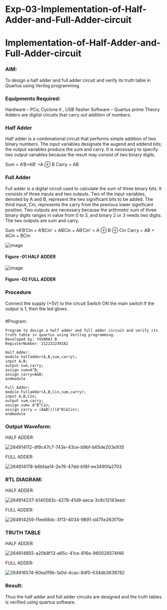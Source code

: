 # Exp-03-Implementation-of-Half-Adder-and-Full-Adder-circuit

# Implementation-of-Half-Adder-and-Full-Adder-circuit
### AIM:
To design a half adder and full adder circuit and verify its truth table in Quartus using Verilog programming.

### Equipments Required:
Hardware – PCs, Cyclone II , USB flasher
Software – Quartus prime
Theory
Adders are digital circuits that carry out addition of numbers.

### Half Adder
Half adder is a combinational circuit that performs simple addition of two binary numbers. The input variables designate the augend and addend bits; the output variables produce the sum and carry. It is necessary to specify two output variables because the result may consist of two binary digits.

Sum = A’B+AB’ =A ⊕ B Carry = AB

### Full Adder
Full adder is a digital circuit used to calculate the sum of three binary bits. It consists of three inputs and two outputs. Two of the input variables, denoted by A and B, represent the two significant bits to be added. The third input, Cin, represents the carry from the previous lower significant position. Two outputs are necessary because the arithmetic sum of three binary digits ranges in value from 0 to 3, and binary 2 or 3 needs two digits. The two outputs are sum and carry.

Sum =A’B’Cin + A’BCin’ + ABCin + AB’Cin’ = A ⊕ B ⊕ Cin Carry = AB + ACin + BCin

 ![image](https://user-images.githubusercontent.com/36288975/163552156-a13e5a56-c638-4110-97d9-8896907c8d25.png)

#### Figure -01 HALF ADDER 


![image](https://user-images.githubusercontent.com/36288975/163552057-b3547877-6d07-45b4-b7e0-bcfebfad9e1d.png)

#### Figure -02 FULL ADDER 

### Procedure

Connect the supply (+5V) to the circuit
Switch ON the main switch
If the output is 1, then the led glows.
### 
#Program:
```
Program to design a half adder and full adder circuit and verify its truth table in quartus using Verilog programming.
Developed by: YUVARAJ B 
RegisterNumber: 212222230182 

Half Adder:
module halfadder(A,B,sum,carry);
input A,B;
output sum,carry;
assign sum=A^B;
assign carry=A&B;
endmodule

Full Adder:
module Fulladder(A,B,Cin,sum,carry);
input A,B,Cin;
output sum,carry;
assign sum= A^B^Cin;
assign carry = (A&B)|((A^B)&Cin);
endmodule
```


### Output Waveform:
HALF ADDER:

![264914112-df8c47c7-743e-43ce-b9bf-b65de203e935](https://github.com/Yuva2005raj/Exp-02-Implementation-of-Half-Adder-and-Full-Adder-circuit/assets/118343998/3710d0af-23fb-497e-8e6a-c8782d691f7b)

FULL ADDER:

![264914178-b6bfaa14-2e76-47dd-b18f-ee3490fa2703](https://github.com/Yuva2005raj/Exp-02-Implementation-of-Half-Adder-and-Full-Adder-circuit/assets/118343998/77012921-af23-4a8d-9bf8-9f85219cb9fb)

### RTL DIAGRAM:
HALF ADDER:

![264914237-b140583c-4278-41d9-aeca-3c8c12143eed](https://github.com/Yuva2005raj/Exp-02-Implementation-of-Half-Adder-and-Full-Adder-circuit/assets/118343998/7b45563c-7d0c-47fe-b223-1e32c558d783)

FULL ADDER:

![264914259-f1ee68dc-3f13-4034-9891-d475e263f70e](https://github.com/Yuva2005raj/Exp-02-Implementation-of-Half-Adder-and-Full-Adder-circuit/assets/118343998/e12d1eea-5a66-41eb-a90f-c82d1fbd5269)


### TRUTH TABLE
HALF ADDER:

![264914855-a20b8f13-a65c-41ce-816e-960026574f46](https://github.com/Yuva2005raj/Exp-02-Implementation-of-Half-Adder-and-Full-Adder-circuit/assets/118343998/476346a3-e023-46f9-99a2-ca5771b286b8)

FULL ADDER:

![264916574-60ea1f9b-1a0d-4cac-8df5-634db3638782](https://github.com/Yuva2005raj/Exp-02-Implementation-of-Half-Adder-and-Full-Adder-circuit/assets/118343998/e8258a92-32d6-4fab-8718-033d1e33b63d)


### Result:
Thus the half adder and full adder circuits are designed and the truth tables is verified using quartus software.
